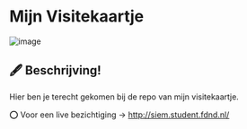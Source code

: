 
# Mijn Visitekaartje

![image](https://user-images.githubusercontent.com/64197688/189318530-889e0df3-c21b-4eae-8c95-074d6e7dce2c.png)


## 🖋️ Beschrijving!

Hier ben je terecht gekomen bij de repo van mijn visitekaartje.

:o: Voor een live bezichtiging ->
http://siem.student.fdnd.nl/


